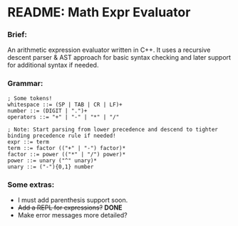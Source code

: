 # README: Math Expr Evaluator

### Brief:
An arithmetic expression evaluator written in C++. It uses a recursive descent parser & AST approach for basic syntax checking and later support for additional syntax if needed.

### Grammar:
```bnf
; Some tokens!
whitespace ::= (SP | TAB | CR | LF)+
number ::= (DIGIT | ".")+
operators ::= "+" | "-" | "*" | "/"

; Note: Start parsing from lower precedence and descend to tighter binding precedence rule if needed!
expr ::= term
term ::= factor (("+" | "-") factor)*
factor ::= power (("*" | "/") power)*
power ::= unary ("^" unary)*
unary ::= ("-"){0,1} number
```

### Some extras:
 - I must add parenthesis support soon.
 - ~~Add a REPL for expressions?~~ **DONE**
 - Make error messages more detailed?
